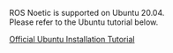 
ROS Noetic is supported on Ubuntu 20.04.  
Please refer to the Ubuntu tutorial below.

[Official Ubuntu Installation Tutorial](https://ubuntu.com/tutorials/install-ubuntu-desktop#1-overview)
